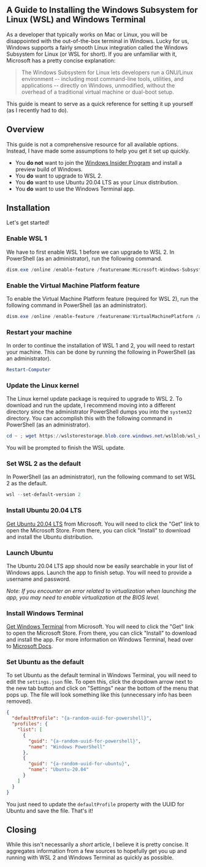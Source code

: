## A Guide to Installing the Windows Subsystem for Linux (WSL) and Windows Terminal

As a developer that typically works on Mac or Linux, you will be disappointed with the out-of-the-box terminal in Windows. Lucky for us, Windows supports a fairly smooth Linux integration called the Windows Subsystem for Linux (or WSL for short). If you are unfamiliar with it, Microsoft has a pretty concise explanation:

> The Windows Subsystem for Linux lets developers run a GNU/Linux environment -- including most command-line tools, utilities, and applications -- directly on Windows, unmodified, without the overhead of a traditional virtual machine or dual-boot setup.

This guide is meant to serve as a quick reference for setting it up yourself (as I recently had to do).

## Overview

This guide is not a comprehensive resource for all available options. Instead, I have made some assumptions to help you get it set up quickly.

- You **do not** want to join the [Windows Insider Program](https://insider.windows.com/getting-started) and install a preview build of Windows.
- You **do** want to upgrade to WSL 2.
- You **do** want to use Ubuntu 20.04 LTS as your Linux distribution.
- You **do** want to use the Windows Terminal app.

## Installation

Let's get started!

### Enable WSL 1

We have to first enable WSL 1 before we can upgrade to WSL 2. In PowerShell (as an administrator), run the following command.

```powershell
dism.exe /online /enable-feature /featurename:Microsoft-Windows-Subsystem-Linux /all /norestart
```

### Enable the Virtual Machine Platform feature

To enable the Virtual Machine Platform feature (required for WSL 2), run the following command in PowerShell (as an administrator).

```powershell
dism.exe /online /enable-feature /featurename:VirtualMachinePlatform /all /norestart
```

### Restart your machine

In order to continue the installation of WSL 1 and 2, you will need to restart your machine. This can be done by running the following in PowerShell (as an administrator).

```powershell
Restart-Computer
```

### Update the Linux kernel

The Linux kernel update package is required to upgrade to WSL 2. To download and run the update, I recommend moving into a different directory since the administrator PowerShell dumps you into the `system32` directory. You can accomplish this with the following command in PowerShell (as an administrator).

```powershell
cd ~ ; wget https://wslstorestorage.blob.core.windows.net/wslblob/wsl_update_x64.msi -outfile update.msi ; .\update.msi
```

You will be prompted to finish the WSL update.

### Set WSL 2 as the default

In PowerShell (as an administrator), run the following command to set WSL 2 as the default.

```powershell
wsl --set-default-version 2
```

### Install Ubuntu 20.04 LTS

[Get Ubuntu 20.04 LTS](https://www.microsoft.com/en-us/p/ubuntu-2004-lts/9n6svws3rx71) from Microsoft. You will need to click the "Get" link to open the Microsoft Store. From there, you can click "Install" to download and install the Ubuntu distribution.

### Launch Ubuntu

The Ubuntu 20.04 LTS app should now be easily searchable in your list of Windows apps. Launch the app to finish setup. You will need to provide a username and password.

*Note: If you encounter an error related to virtualization when launching the app, you may need to enable virtualization at the BIOS level.*

### Install Windows Terminal

[Get Windows Terminal](https://aka.ms/terminal) from Microsoft. You will need to click the "Get" link to open the Microsoft Store. From there, you can click "Install" to download and install the app. For more information on Windows Terminal, head over to [Microsoft Docs](https://docs.microsoft.com/en-us/windows/terminal/).

### Set Ubuntu as the default

To set Ubuntu as the default terminal in Windows Terminal, you will need to edit the `settings.json` file. To open this, click the dropdown arrow next to the new tab button and click on "Settings" near the bottom of the menu that pops up. The file will look something like this (unnecessary info has been removed).

```json
{
  "defaultProfile": "{a-random-uuid-for-powershell}",
  "profiles": {
    "list": [
      {
        "guid": "{a-random-uuid-for-powershell}",
        "name": "Windows PowerShell"
      },
      {
        "guid": "{a-random-uuid-for-ubuntu}",
        "name": "Ubuntu-20.04"
      }
    ]
  }
}
```

You just need to update the `defaultProfile` property with the UUID for Ubuntu and save the file. That's it!

## Closing

While this isn't necessarily a _short_ article, I believe it is pretty concise. It aggregates information from a few sources to hopefully get you up and running with WSL 2 and Windows Terminal as quickly as possible.
